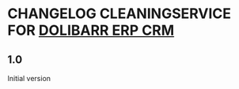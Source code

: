 # CHANGELOG CLEANINGSERVICE FOR [DOLIBARR ERP CRM](https://www.dolibarr.org)

## 1.0

Initial version
